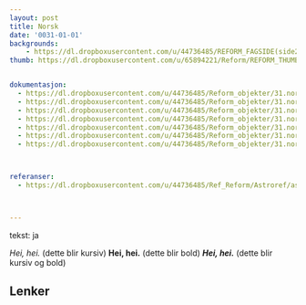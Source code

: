 ```yaml
---
layout: post
title: Norsk
date: '0031-01-01'
backgrounds:
    - https://dl.dropboxusercontent.com/u/44736485/REFORM_FAGSIDE(side2)/31.Norsk2m.jpg
thumb: https://dl.dropboxusercontent.com/u/65894221/Reform/REFORM_THUMBNAILS/31.Norsk.jpg


dokumentasjon:
  - https://dl.dropboxusercontent.com/u/44736485/Reform_objekter/31.nor1.jpg
  - https://dl.dropboxusercontent.com/u/44736485/Reform_objekter/31.nor2.jpg
  - https://dl.dropboxusercontent.com/u/44736485/Reform_objekter/31.nor3.jpg
  - https://dl.dropboxusercontent.com/u/44736485/Reform_objekter/31.nor4.jpg
  - https://dl.dropboxusercontent.com/u/44736485/Reform_objekter/31.nor5.jpg
  - https://dl.dropboxusercontent.com/u/44736485/Reform_objekter/31.nor6.jpg
  - https://dl.dropboxusercontent.com/u/44736485/Reform_objekter/31.nor7.jpg



referanser:
  - https://dl.dropboxusercontent.com/u/44736485/Ref_Reform/Astroref/astroref01.jpg



---
```

tekst: ja

*Hei, hei.* (dette blir kursiv)
**Hei, hei.** (dette blir bold)
***Hei, hei.*** (dette blir kursiv og bold)

## Lenker
